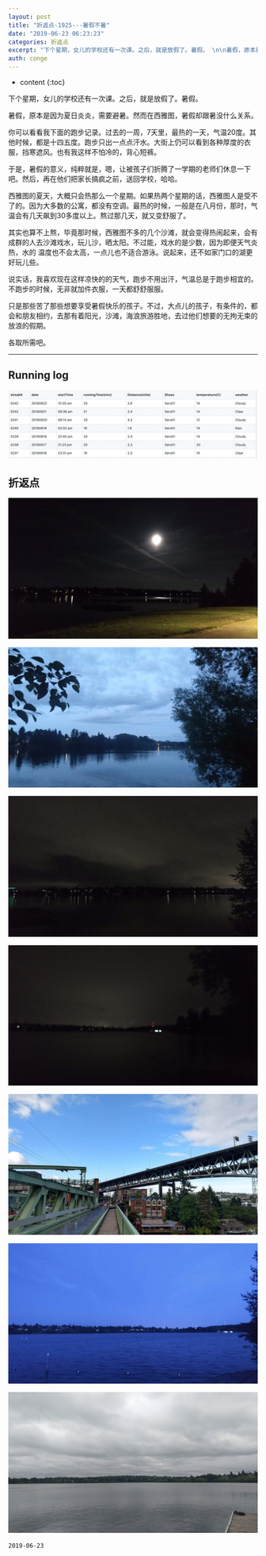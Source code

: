 ```yaml
---
layout: post
title: "折返点-1925---暑假不暑"
date: "2019-06-23 06:23:23"
categories: 折返点
excerpt: "下个星期，女儿的学校还有一次课。之后，就是放假了。暑假。 \n\n暑假，原本是因为夏日炎炎，需要避暑。然而在西雅图，暑假却跟暑没什么关系..."
auth: conge
---
```

* content
{:toc}

下个星期，女儿的学校还有一次课。之后，就是放假了。暑假。

暑假，原本是因为夏日炎炎，需要避暑。然而在西雅图，暑假却跟暑没什么关系。

你可以看看我下面的跑步记录。过去的一周，7天里，最热的一天，气温20度。其他时候，都是十四五度。跑步只出一点点汗水。大街上仍可以看到各种厚度的衣服，挡寒遮风。也有我这样不怕冷的，背心短裤。

于是，暑假的意义，纯粹就是，嗯，让被孩子们折腾了一学期的老师们休息一下吧。然后，再在他们把家长搞疯之前，送回学校，哈哈。

西雅图的夏天，大概只会热那么一个星期。如果热两个星期的话，西雅图人是受不了的。因为大多数的公寓，都没有空调。最热的时候，一般是在八月份，那时，气温会有几天飙到30多度以上。熬过那几天，就又变舒服了。

其实也算不上熬，毕竟那时候，西雅图不多的几个沙滩，就会变得热闹起来，会有成群的人去沙滩戏水，玩儿沙，晒太阳。不过能，戏水的是少数，因为即便天气炎热，水的 温度也不会太高，一点儿也不适合游泳。说起来，还不如家门口的湖更好玩儿些。

说实话，我喜欢现在这样凉快的的天气，跑步不用出汗，气温总是于跑步相宜的。不跑步的时候，无非就加件衣服，一天都舒舒服服。

只是那些苦了那些想要享受暑假快乐的孩子。不过，大点儿的孩子，有条件的，都会和朋友相约，去那有着阳光，沙滩，海浪旅游胜地，去过他们想要的无拘无束的放浪的假期。

各取所需吧。


--------

## Running log
![Week 25，2019](/assets/images/折返点/118382-579e34ae11497eca.png)

## 折返点

![20190616.jpg](/assets/images/折返点/118382-1a4dafb5b9d42a38.jpg)

![20190617.jpg](/assets/images/折返点/118382-af575ec620b76af1.jpg)


![20190618.jpg](/assets/images/折返点/118382-b8ab1bb56a9c99b9.jpg)

![20190619.jpg](/assets/images/折返点/118382-e6db304d33789243.jpg)

![20190620.jpg](/assets/images/折返点/118382-ffc95f8892ddc4bb.jpg)

![20190621.jpg](/assets/images/折返点/118382-095e1b591535cf8b.jpg)

![20190622.jpg](/assets/images/折返点/118382-873166e446a36099.jpg)

```
2019-06-23
```

